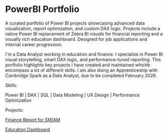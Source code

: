 # PowerBI Portfolio
A curated portfolio of Power BI projects showcasing advanced data visualization, report optimization, and custom DAX logic. Projects include a native Power BI replacement of Zebra BI visuals for financial reporting and a visually rich education dashboard. Designed for job applications and internal career progression.

I'm a Data Analyst working in education and finance. I specialize in Power BI visual storytelling, smart DAX logic, and performance-tuned reporting. 
This portfolio highlights key projects I have created and maintained whichb encompass a lot of different skills.
I am also doing an Apprenticeship with Cambridge Spark as a Data Analyst, due to be completed February 2026.

Skills:

Power BI | DAX | SQL | Data Modeling | UX Design | Performance Optimization

Projects:

[Finance Report for SM/AM](projects/finance-zebrabi_conversion.md)

[Education Dashboard](projects/MIS_Dashboard.md)
